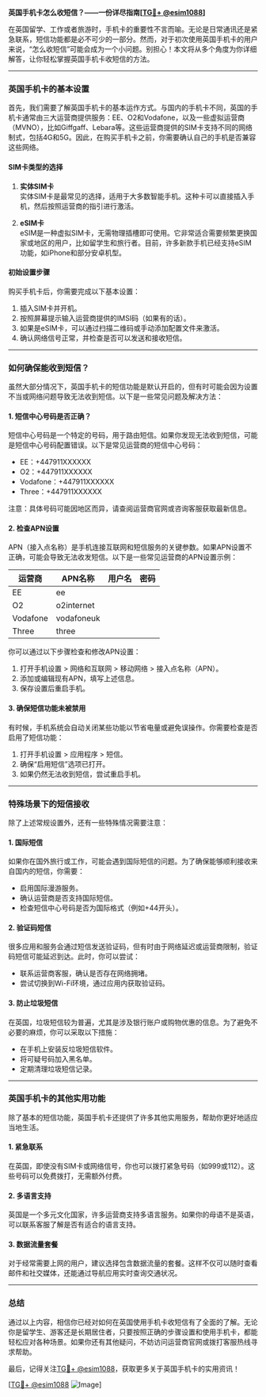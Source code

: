**英国手机卡怎么收短信？——一份详尽指南[[TG💪+ @esim1088](https://t.me/s/esim1088)]**

在英国留学、工作或者旅游时，手机卡的重要性不言而喻。无论是日常通讯还是紧急联系，短信功能都是必不可少的一部分。然而，对于初次使用英国手机卡的用户来说，“怎么收短信”可能会成为一个小问题。别担心！本文将从多个角度为你详细解答，让你轻松掌握英国手机卡收短信的方法。

---

### 英国手机卡的基本设置

首先，我们需要了解英国手机卡的基本运作方式。与国内的手机卡不同，英国的手机卡通常由三大运营商提供服务：EE、O2和Vodafone，以及一些虚拟运营商（MVNO），比如Giffgaff、Lebara等。这些运营商提供的SIM卡支持不同的网络制式，包括4G和5G。因此，在购买手机卡之前，你需要确认自己的手机是否兼容这些网络。

#### SIM卡类型的选择
1. **实体SIM卡**  
   实体SIM卡是最常见的选择，适用于大多数智能手机。这种卡可以直接插入手机，然后按照运营商的指引进行激活。
   
2. **eSIM卡**  
   eSIM是一种虚拟SIM卡，无需物理插槽即可使用。它非常适合需要频繁更换国家或地区的用户，比如留学生和旅行者。目前，许多新款手机已经支持eSIM功能，如iPhone和部分安卓机型。

#### 初始设置步骤
购买手机卡后，你需要完成以下基本设置：
1. 插入SIM卡并开机。
2. 按照屏幕提示输入运营商提供的IMSI码（如果有的话）。
3. 如果是eSIM卡，可以通过扫描二维码或手动添加配置文件来激活。
4. 确认网络信号正常，并检查是否可以发送和接收短信。

---

### 如何确保能收到短信？

虽然大部分情况下，英国手机卡的短信功能是默认开启的，但有时可能会因为设置不当或网络问题导致无法收到短信。以下是一些常见问题及解决方法：

#### 1. 短信中心号码是否正确？
短信中心号码是一个特定的号码，用于路由短信。如果你发现无法收到短信，可能是短信中心号码配置错误。以下是常见运营商的短信中心号码：
- EE：+447911XXXXXX
- O2：+447911XXXXXX
- Vodafone：+447911XXXXXX
- Three：+447911XXXXXX

注意：具体号码可能因地区而异，请查阅运营商官网或咨询客服获取最新信息。

#### 2. 检查APN设置
APN（接入点名称）是手机连接互联网和短信服务的关键参数。如果APN设置不正确，可能会导致无法收发短信。以下是一些常见运营商的APN设置示例：

| 运营商 | APN名称       | 用户名   | 密码    |
|--------|---------------|----------|---------|
| EE     | ee             |          |         |
| O2     | o2internet     |          |         |
| Vodafone | vodafoneuk    |          |         |
| Three  | three         |          |         |

你可以通过以下步骤检查和修改APN设置：
1. 打开手机设置 > 网络和互联网 > 移动网络 > 接入点名称（APN）。
2. 添加或编辑现有APN，填写上述信息。
3. 保存设置后重启手机。

#### 3. 确保短信功能未被禁用
有时候，手机系统会自动关闭某些功能以节省电量或避免误操作。你需要检查是否启用了短信功能：
1. 打开手机设置 > 应用程序 > 短信。
2. 确保“启用短信”选项已打开。
3. 如果仍然无法收到短信，尝试重启手机。

---

### 特殊场景下的短信接收

除了上述常规设置外，还有一些特殊情况需要注意：

#### 1. 国际短信
如果你在国外旅行或工作，可能会遇到国际短信的问题。为了确保能够顺利接收来自国内的短信，你需要：
- 启用国际漫游服务。
- 确认运营商是否支持国际短信。
- 检查短信中心号码是否为国际格式（例如+44开头）。

#### 2. 验证码短信
很多应用和服务会通过短信发送验证码，但有时由于网络延迟或运营商限制，验证码短信可能延迟到达。此时，你可以尝试：
- 联系运营商客服，确认是否存在网络拥堵。
- 尝试切换到Wi-Fi环境，通过应用内获取验证码。

#### 3. 防止垃圾短信
在英国，垃圾短信较为普遍，尤其是涉及银行账户或购物优惠的信息。为了避免不必要的麻烦，你可以采取以下措施：
- 在手机上安装反垃圾短信软件。
- 将可疑号码加入黑名单。
- 定期清理垃圾短信记录。

---

### 英国手机卡的其他实用功能

除了基本的短信功能，英国手机卡还提供了许多其他实用服务，帮助你更好地适应当地生活。

#### 1. 紧急联系
在英国，即使没有SIM卡或网络信号，你也可以拨打紧急号码（如999或112）。这些号码可以免费拨打，无需额外付费。

#### 2. 多语言支持
英国是一个多元文化国家，许多运营商支持多语言服务。如果你的母语不是英语，可以联系客服了解是否有适合的语言支持。

#### 3. 数据流量套餐
对于经常需要上网的用户，建议选择包含数据流量的套餐。这样不仅可以随时查看邮件和社交媒体，还能通过导航应用实时查询交通状况。

---

### 总结

通过以上内容，相信你已经对如何在英国使用手机卡收短信有了全面的了解。无论你是留学生、游客还是长期居住者，只要按照正确的步骤设置和使用手机卡，都能轻松应对各种场景。如果你还有其他疑问，不妨访问运营商官网或拨打客服热线寻求帮助。

最后，记得关注[TG💪+ @esim1088](https://t.me/s/esim1088)，获取更多关于英国手机卡的实用资讯！

[[TG💪+ @esim1088](https://t.me/s/esim1088) ![Image](https://i.postimg.cc/4NQfJmqS/Snipaste-2025-05-13-00-14-12.png)]